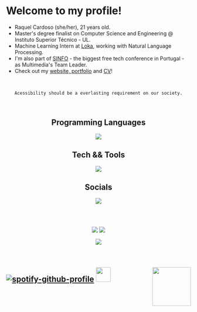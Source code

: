 # Welcome to my profile!

- Raquel Cardoso (she/her), 21 years old.
- Master's degree finalist on Computer Science and Engineering @ Instituto Superior Técnico - UL.
- Machine Learning Intern at [Loka][loka], working with Natural Language Processing.
- I'm also part of [SINFO][sinfo] - the biggest free tech conference in Portugal - as Multimedia's Team Leader.
- Check out my [website, portfolio][website] and [CV][cv]!

</br>

<p align="center">
  <div align="center">

  ```console  
  Acessibility should be a everlasting requirement on our society.
  ```  
  </div>  
</p>

</br>

<p align="center">
  <div align="center">
    
  ## Programming Languages
  <a href="https://skillicons.dev">
    <img src="https://skillicons.dev/icons?i=py,java,cpp,c,cs,html,css,js,r,ts,md,threejs,flutter,dart&perline=7" />
  </a>

  </div>  
</p>


<p align="center">
  <div align="center">
    
  ## Tech && Tools
  <a href="https://skillicons.dev">
    <img src="https://skillicons.dev/icons?i=ps,ae,ai,premiere,figma,blender,unity,linux,bash,postgresql,git,github,gitlab,latex&perline=7" />
  </a>
  
  </div>
</p>

<p align="center">
  <div align="center">
    
  ## Socials
  <a href="https://www.linkedin.com/in/raquelfmcardoso/">
    <img src="https://skillicons.dev/icons?i=linkedin" />
  </a>

  </div>
</p>

</br>
</br>

<p align="center">
  <div align="center">
  <img src="https://github-readme-stats.vercel.app/api?username=raquelfmcardoso&theme=buefy&hide_border=true&include_all_commits=false&count_private=false">
  <img src="https://github-readme-streak-stats.herokuapp.com/?user=raquelfmcardoso&theme=buefy&hide_border=true">
  </div>
</p>

<p align="center">
  <img src="[https://github-readme-stats.vercel.app/api?username=raquelfmcardoso&theme=buefy&hide_border=true&include_all_commits=false&count_private=false](https://github-readme-stats.vercel.app/api/top-langs/?username=raquelfmcardoso&theme=buefy&hide_border=true&include_all_commits=false&count_private=false&layout=compact)">
</p>
<!-- [![](https://visitcount.itsvg.in/api?id=raquelfmcardoso&icon=7&color=5)](https://visitcount.itsvg.in) -->

</br>

## [![spotify-github-profile](https://spotify-github-profile.kittinanx.com/api/view?uid=evxrdeen&cover_image=true&theme=natemoo-re&show_offline=false&background_color=&bar_color_cover=true)](https://spotify-github-profile.vercel.app/api/view?uid=evxrdeen&redirect=true) <img height="40" src="https://raw.githubusercontent.com/raquelfmcardoso/raquelfmcardoso/main/assets/kyubey.gif"/> <img align="right" width="105" hight="800" src="https://raw.githubusercontent.com/raquelfmcardoso/raquelfmcardoso/main/assets/yae.gif"/>

[website]: https://raquelfmcardoso.github.io/
[cv]: https://raquelfmcardoso.github.io/uploads/resume.pdf
[loka]: https://x.com/lokahq
[sinfo]: https://sinfo.org/
